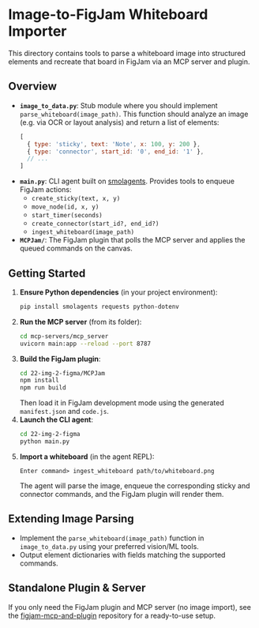 <!--
Documentation for the image-to-FigJam whiteboard importer.
--> 
# Image-to-FigJam Whiteboard Importer

This directory contains tools to parse a whiteboard image into structured elements and recreate that board in FigJam via an MCP server and plugin.

## Overview

- **`image_to_data.py`**: Stub module where you should implement `parse_whiteboard(image_path)`. This function should analyze an image (e.g. via OCR or layout analysis) and return a list of elements:
  ```js
  [
    { type: 'sticky', text: 'Note', x: 100, y: 200 },
    { type: 'connector', start_id: '0', end_id: '1' },
    // ...
  ]
  ```
- **`main.py`**: CLI agent built on [smolagents](https://github.com/openai/smolagents). Provides tools to enqueue FigJam actions:
  - `create_sticky(text, x, y)`
  - `move_node(id, x, y)`
  - `start_timer(seconds)`
  - `create_connector(start_id?, end_id?)`
  - `ingest_whiteboard(image_path)`
- **`MCPJam/`**: The FigJam plugin that polls the MCP server and applies the queued commands on the canvas.

## Getting Started

1. **Ensure Python dependencies** (in your project environment):
   ```bash
   pip install smolagents requests python-dotenv
   ```
2. **Run the MCP server** (from its folder):
   ```bash
   cd mcp-servers/mcp_server
   uvicorn main:app --reload --port 8787
   ```
3. **Build the FigJam plugin**:
   ```bash
   cd 22-img-2-figma/MCPJam
   npm install
   npm run build
   ```
   Then load it in FigJam development mode using the generated `manifest.json` and `code.js`.
4. **Launch the CLI agent**:
   ```bash
   cd 22-img-2-figma
   python main.py
   ```
5. **Import a whiteboard** (in the agent REPL):
   ```text
   Enter command> ingest_whiteboard path/to/whiteboard.png
   ```
   The agent will parse the image, enqueue the corresponding sticky and connector commands, and the FigJam plugin will render them.

## Extending Image Parsing

- Implement the `parse_whiteboard(image_path)` function in `image_to_data.py` using your preferred vision/ML tools.
- Output element dictionaries with fields matching the supported commands.

## Standalone Plugin & Server

If you only need the FigJam plugin and MCP server (no image import), see the [figjam-mcp-and-plugin](https://github.com/ltejedor/figjam-mcp-and-plugin) repository for a ready-to-use setup.